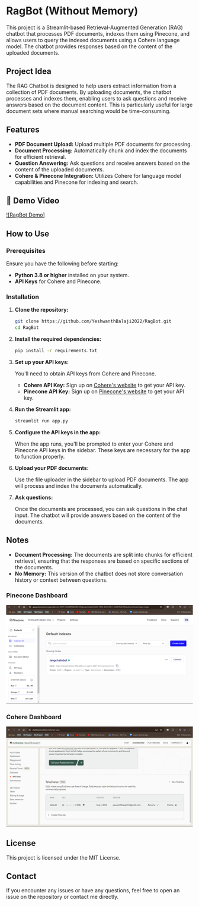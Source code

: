 # RagBot (Without Memory)

This project is a Streamlit-based Retrieval-Augmented Generation (RAG) chatbot that processes PDF documents, indexes them using Pinecone, and allows users to query the indexed documents using a Cohere language model. The chatbot provides responses based on the content of the uploaded documents.

## Project Idea

The RAG Chatbot is designed to help users extract information from a collection of PDF documents. By uploading documents, the chatbot processes and indexes them, enabling users to ask questions and receive answers based on the document content. This is particularly useful for large document sets where manual searching would be time-consuming.

## Features

- **PDF Document Upload:** Upload multiple PDF documents for processing.
- **Document Processing:** Automatically chunk and index the documents for efficient retrieval.
- **Question Answering:** Ask questions and receive answers based on the content of the uploaded documents.
- **Cohere & Pinecone Integration:** Utilizes Cohere for language model capabilities and Pinecone for indexing and search.



## 🎥 Demo Video

[![RagBot Demo]](https://youtu.be/WAhZq08tNPs)


<!-- (https://img.youtube.com/vi/WAhZq08tNPs/maxresdefault.jpg) -->
## How to Use

### Prerequisites

Ensure you have the following before starting:

- **Python 3.8 or higher** installed on your system.
- **API Keys** for Cohere and Pinecone.

### Installation

1. **Clone the repository:**

    ```bash
    git clone https://github.com/YeshwanthBalaji2022/RagBot.git
    cd RagBot
    ```

2. **Install the required dependencies:**

    ```bash
    pip install -r requirements.txt
    ```

3. **Set up your API keys:**

    You'll need to obtain API keys from Cohere and Pinecone.

    - **Cohere API Key:** Sign up on [Cohere's website](https://dashboard.cohere.com/api-keys) to get your API key.
    - **Pinecone API Key:** Sign up on [Pinecone's website](https://www.pinecone.io/) to get your API key.

4. **Run the Streamlit app:**

    ```bash
    streamlit run app.py
    ```

5. **Configure the API keys in the app:**

    When the app runs, you'll be prompted to enter your Cohere and Pinecone API keys in the sidebar. These keys are necessary for the app to function properly.

6. **Upload your PDF documents:**

    Use the file uploader in the sidebar to upload PDF documents. The app will process and index the documents automatically.

7. **Ask questions:**

    Once the documents are processed, you can ask questions in the chat input. The chatbot will provide answers based on the content of the documents.

## Notes

- **Document Processing:** The documents are split into chunks for efficient retrieval, ensuring that the responses are based on specific sections of the documents.
- **No Memory:** This version of the chatbot does not store conversation history or context between questions.


### Pinecone Dashboard
![Pinecone Dashboard](images/pinecone.png)

### Cohere Dashboard
![Cohere Dashboard](images/cohere.png)




## License

This project is licensed under the MIT License.

## Contact

If you encounter any issues or have any questions, feel free to open an issue on the repository or contact me directly.

